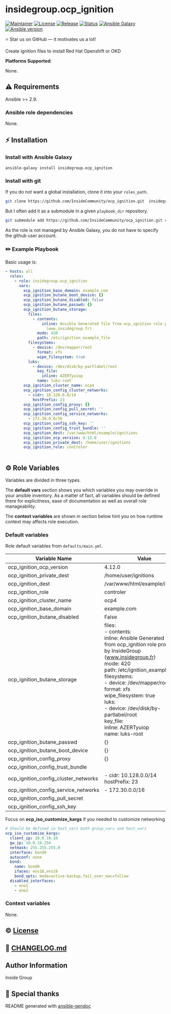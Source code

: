 # insidegroup.ocp_ignition

[![Maintainer](https://img.shields.io/badge/maintained%20by-InsideCommunity-00548c?style=flat-square)](https://github.com/InsideCommunity)
[![License](https://img.shields.io/github/license/InsideCommunity/ocp_ignition?style=flat-square)](https://github.com/InsideCommunity/ocp_ignition/blob/main/LICENSE)
[![Release](https://img.shields.io/github/v/release/InsideCommunity/ocp_ignition?style=flat-square)](https://github.com/InsideCommunity/ocp_ignition/releases)
[![Status](https://img.shields.io/github/workflow/status/InsideCommunity/ocp_ignition/Ansible%20Molecule?style=flat-square&label=tests)](https://github.com/InsideCommunity/ocp_ignition/actions?query=workflow%3A%22Ansible+Molecule%22)
[![Ansible Galaxy](https://img.shields.io/badge/ansible-galaxy-black.svg?style=flat-square&logo=ansible)](https://galaxy.ansible.com/insidegroup/ocp_ignition)[![Ansible version](https://img.shields.io/badge/ansible-%3E%3D2.9-black.svg?style=flat-square&logo=ansible)](https://github.com/ansible/ansible)

⭐ Star us on GitHub — it motivates us a lot!

Create ignition files to install Red Hat Openshift or OKD

**Platforms Supported**:

None.

## ⚠️ Requirements

Ansible >= 2.9.

### Ansible role dependencies

None.

## ⚡ Installation

### Install with Ansible Galaxy

```shell
ansible-galaxy install insidegroup.ocp_ignition
```

### Install with git

If you do not want a global installation, clone it into your `roles_path`.

```bash
git clone https://github.com/InsideCommunity/ocp_ignition.git  insidegroup.ocp_ignition
```

But I often add it as a submodule in a given `playbook_dir` repository.

```bash
git submodule add https://github.com/InsideCommunity/ocp_ignition.git roles/insidegroup.ocp_ignition
```

As the role is not managed by Ansible Galaxy, you do not have to specify the
github user account.

### ✏️ Example Playbook

Basic usage is:

```yaml
- hosts: all
  roles:
    - role: insidegroup.ocp_ignition
      vars:
        ocp_ignition_base_domain: example.com
        ocp_ignition_butane_boot_device: {}
        ocp_ignition_butane_disabled: false
        ocp_ignition_butane_passwd: {}
        ocp_ignition_butane_storage:
          files:
            - contents:
                inline: Ansible Generated file from ocp_ignition role provided by InsideGroup
                  (www.insidegroup.fr)
              mode: 420
              path: /etc/ignition_example_file
          filesystems:
            - device: /dev/mapper/root
              format: xfs
              wipe_filesystem: true
          luks:
            - device: /dev/disk/by-partlabel/root
              key_file:
                inline: AZERTyuiop
              name: luks-root
        ocp_ignition_cluster_name: ocp4
        ocp_ignition_config_cluster_networks:
          - cidr: 10.128.0.0/14
            hostPrefix: 23
        ocp_ignition_config_proxy: {}
        ocp_ignition_config_pull_secret: ''
        ocp_ignition_config_service_networks:
          - 172.30.0.0/16
        ocp_ignition_config_ssh_key: ''
        ocp_ignition_config_trust_bundle: ''
        ocp_ignition_dest: /var/www/html/example/ignitions
        ocp_ignition_ocp_version: 4.12.0
        ocp_ignition_private_dest: /home/user/ignitions
        ocp_ignition_role: controler
        
```

## ⚙️ Role Variables

Variables are divided in three types.

The **default vars** section shows you which variables you may
override in your ansible inventory. As a matter of fact, all variables should
be defined there for explicitness, ease of documentation as well as overall
role manageability.

The **context variables** are shown in section below hint you
on how runtime context may affects role execution.

### Default variables
Role default variables from `defaults/main.yml`.

| Variable Name | Value |
|---------------|-------|
| ocp_ignition_ocp_version | 4.12.0 |
| ocp_ignition_private_dest | /home/user/ignitions |
| ocp_ignition_dest | /var/www/html/example/ignitions |
| ocp_ignition_role | controler |
| ocp_ignition_cluster_name | ocp4 |
| ocp_ignition_base_domain | example.com |
| ocp_ignition_butane_disabled | False |
| ocp_ignition_butane_storage | files:<br>- contents:<br>    inline: Ansible Generated file from ocp_ignition role provided by InsideGroup<br>      (www.insidegroup.fr)<br>  mode: 420<br>  path: /etc/ignition_example_file<br>filesystems:<br>- device: /dev/mapper/root<br>  format: xfs<br>  wipe_filesystem: true<br>luks:<br>- device: /dev/disk/by-partlabel/root<br>  key_file:<br>    inline: AZERTyuiop<br>  name: luks-root<br> |
| ocp_ignition_butane_passwd | {}<br> |
| ocp_ignition_butane_boot_device | {}<br> |
| ocp_ignition_config_proxy | {}<br> |
| ocp_ignition_config_trust_bundle |  |
| ocp_ignition_config_cluster_networks | - cidr: 10.128.0.0/14<br>  hostPrefix: 23<br> |
| ocp_ignition_config_service_networks | - 172.30.0.0/16<br> |
| ocp_ignition_config_pull_secret |  |
| ocp_ignition_config_ssh_key |  |

Focus on **ocp_iso_customize_kargs** if you needed to customize networking
```yaml
# Should be defined in host_vars both group_vars and host_vars
ocp_iso_customize_kargs:
  client_ip: 10.0.10.10
  gw_ip: 10.0.10.254
  netmask: 255.255.255.0
  interface: bond0
  autoconf: none
  bond:
    name: bond0
    ifaces: ens18,ens19
    bond_opts: mode=active-backup,fail_over_mac=follow
  disabled_interfaces:
    - eno1
    - eno2
```

### Context variables

None.

## ©️ [License](LICENSE)

## 📄 [CHANGELOG.md](CHANGELOG.md)

## Author Information

Inside Group

## 👏 Special thanks

README generated with [ansible-gendoc](https://github.com/claranet/ansible-gendoc)